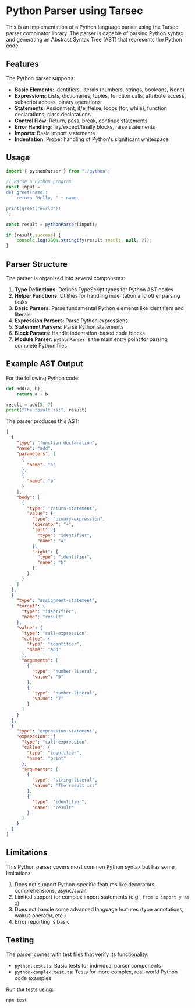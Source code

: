 # Python Parser using Tarsec

This is an implementation of a Python language parser using the Tarsec parser combinator library. The parser is capable of parsing Python syntax and generating an Abstract Syntax Tree (AST) that represents the Python code.

## Features

The Python parser supports:

- **Basic Elements**: Identifiers, literals (numbers, strings, booleans, None)
- **Expressions**: Lists, dictionaries, tuples, function calls, attribute access, subscript access, binary operations
- **Statements**: Assignment, if/elif/else, loops (for, while), function declarations, class declarations
- **Control Flow**: Return, pass, break, continue statements
- **Error Handling**: Try/except/finally blocks, raise statements
- **Imports**: Basic import statements
- **Indentation**: Proper handling of Python's significant whitespace

## Usage

```typescript
import { pythonParser } from "./python";

// Parse a Python program
const input = `
def greet(name):
    return "Hello, " + name

print(greet("World"))
`;

const result = pythonParser(input);

if (result.success) {
    console.log(JSON.stringify(result.result, null, 2));
}
```

## Parser Structure

The parser is organized into several components:

1. **Type Definitions**: Defines TypeScript types for Python AST nodes
2. **Helper Functions**: Utilities for handling indentation and other parsing tasks
3. **Basic Parsers**: Parse fundamental Python elements like identifiers and literals
4. **Expression Parsers**: Parse Python expressions
5. **Statement Parsers**: Parse Python statements
6. **Block Parsers**: Handle indentation-based code blocks
7. **Module Parser**: `pythonParser` is the main entry point for parsing complete Python files

## Example AST Output

For the following Python code:

```python
def add(a, b):
    return a + b

result = add(5, 7)
print("The result is:", result)
```

The parser produces this AST:

```json
[
  {
    "type": "function-declaration",
    "name": "add",
    "parameters": [
      {
        "name": "a"
      },
      {
        "name": "b"
      }
    ],
    "body": [
      {
        "type": "return-statement",
        "value": {
          "type": "binary-expression",
          "operator": "+",
          "left": {
            "type": "identifier",
            "name": "a"
          },
          "right": {
            "type": "identifier",
            "name": "b"
          }
        }
      }
    ]
  },
  {
    "type": "assignment-statement",
    "target": {
      "type": "identifier",
      "name": "result"
    },
    "value": {
      "type": "call-expression",
      "callee": {
        "type": "identifier",
        "name": "add"
      },
      "arguments": [
        {
          "type": "number-literal",
          "value": "5"
        },
        {
          "type": "number-literal",
          "value": "7"
        }
      ]
    }
  },
  {
    "type": "expression-statement",
    "expression": {
      "type": "call-expression",
      "callee": {
        "type": "identifier",
        "name": "print"
      },
      "arguments": [
        {
          "type": "string-literal",
          "value": "The result is:"
        },
        {
          "type": "identifier",
          "name": "result"
        }
      ]
    }
  }
]
```

## Limitations

This Python parser covers most common Python syntax but has some limitations:

1. Does not support Python-specific features like decorators, comprehensions, async/await
2. Limited support for complex import statements (e.g., `from x import y as z`)
3. Does not handle some advanced language features (type annotations, walrus operator, etc.)
4. Error reporting is basic

## Testing

The parser comes with test files that verify its functionality:

- `python.test.ts`: Basic tests for individual parser components
- `python-complex.test.ts`: Tests for more complex, real-world Python code examples

Run the tests using:

```
npm test
```